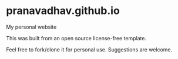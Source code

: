 # pranavadhav.github.io
My personal website

This was built from an open source license-free template.

Feel free to fork/clone it for personal use.
Suggestions are welcome.

